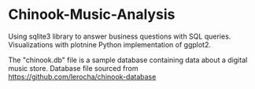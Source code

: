# Chinook-Music-Analysis

Using sqlite3 library to answer business questions with SQL queries. Visualizations with plotnine Python implementation of ggplot2.

The "chinook.db" file is a sample database containing data about a digital music store.
Database file sourced from https://github.com/lerocha/chinook-database
